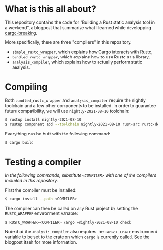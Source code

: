 # What is this all about?

This repository contains the code for "Building a Rust static analysis tool in
a weekend", a blogpost that summarize what I learned while developping [cargo-breaking].

More specifically, there are three "compilers" in this repository:
* `simple_rustc_wrapper`, which explains how Cargo interacts with Rustc,
* `bundled_rustc_wrapper`, which explains how to use Rustc as a library,
* `analysis_compiler`, which explains how to actually perform static analysis.

# Compiling

Both `bundled_rustc_wrapper` and `analysis_compiler` require the nightly
toolchain and a few other components to be installed. In order to guarantee
future compatibility, we will use `nightly-2021-08-10` toolchain:

```bash
$ rustup install nightly-2021-08-10
$ rustup component add --toolchain nightly-2021-08-10 rust-src rustc-dev llvm-tools-preview
```

Everything can be built with the following command:

```bash
$ cargo build
```

# Testing a compiler

*In the following commands, substitute `<COMPILER>` with one of the compilers
included in this repository.*

First the compiler must be installed:

```bash
$ cargo install --path <COMPILER>
```

The compiler can then be called on any Rust project by setting the
`RUSTC_WRAPPER` environment variable:

```bash
$ RUSTC_WRAPPER=<COMPILER> cargo +nightly-2021-08-10 check
```

Note that the `analysis_compiler` also requires the `TARGET_CRATE` environment
variable to be set to the crate on which `cargo` is currently called. See the
blogpost itself for more information.

[cargo-breaking]: https://github.com/iomentum/cargo-breaking